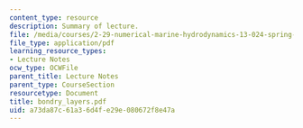 ```yaml
---
content_type: resource
description: Summary of lecture.
file: /media/courses/2-29-numerical-marine-hydrodynamics-13-024-spring-2003/a73da87c61a36d4fe29e080672f8e47a_bondry_layers.pdf
file_type: application/pdf
learning_resource_types:
- Lecture Notes
ocw_type: OCWFile
parent_title: Lecture Notes
parent_type: CourseSection
resourcetype: Document
title: bondry_layers.pdf
uid: a73da87c-61a3-6d4f-e29e-080672f8e47a
---
```

